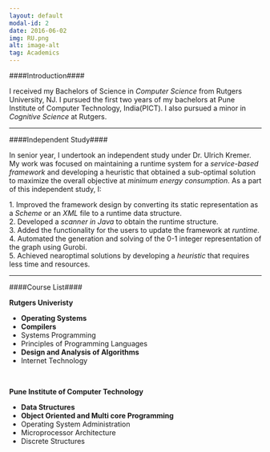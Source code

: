 ```yaml
---
layout: default
modal-id: 2
date: 2016-06-02
img: RU.png
alt: image-alt
tag: Academics
---
```

####Introduction####

I received my Bachelors of Science in _Computer Science_ from Rutgers University, NJ. I pursued the first two years of my bachelors at Pune Institute of Computer Technology, India(PICT). I also pursued a minor in _Cognitive Science_ at Rutgers. <br>

---------------------------------------------------------

####Independent Study####

In senior year, I undertook an independent study under Dr. Ulrich Kremer. My work was focused on maintaining a runtime system for a _service-based framework_ and developing a heuristic that obtained a sub-optimal solution to maximize the overall objective at _minimum energy consumption_. As a part of this independent study, I:

<left>
  1. Improved the framework design by converting its static   representation as a <i>Scheme</i> or an <i>XML</i> file to a runtime data structure. <br>
  <left>
  2. Developed a <i>scanner in Java</i> to obtain the runtime structure. <br>
  </left>
  3. Added the functionality for the users to update the framework at <i>runtime</i>. <br>
  4. Automated the generation and solving of the 0-­1   integer representation of the graph using Gurobi. <br>
  5. Achieved near­optimal solutions by developing a <i>heuristic</i> that requires less time and resources. <br>
</left>

--------------------------------------------------------

####Course List####

__Rutgers Univeristy__

  - <b>Operating Systems</b>                 <br>
  - <b>Compilers </b>                        <br>
  - Systems Programming                      <br>
  - Principles of Programming Languages      <br>
  - <b>Design and Analysis of Algorithms</b> <br>
  - Internet Technology

<br>

__Pune Institute of Computer Technology__

  - <b>Data Structures</b>                    <br>
  - <b>Object Oriented and Multi core Programming</b> <br>
  - Operating System Administration           <br>
  - Microprocessor Architecture               <br>
  - Discrete Structures                       <br>
